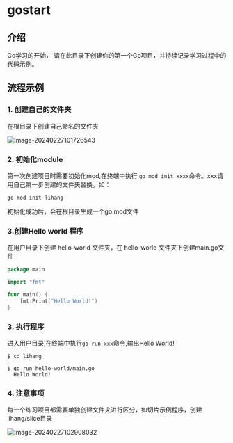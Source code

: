 # gostart

## 介绍

Go学习的开始， 请在此目录下创建你的第一个Go项目，并持续记录学习过程中的代码示例。



## 流程示例

### 1. 创建自己的文件夹

在根目录下创建自己命名的文件夹

![image-20240227101726543](https://sso.image-lh.love/image-20240227101726543.png)

### 2. 初始化module

第一次创建项目时需要初始化mod,在终端中执行 `go mod init xxxx`命令。xxx请用自己第一步创建的文件夹替换。如：

```shell
go mod init lihang
```

初始化成功后，会在根目录生成一个go.mod文件



### 3.创建Hello world 程序

在用户目录下创建 hello-world 文件夹，在 hello-world 文件夹下创建main.go文件

```go
package main	

import "fmt"

func main() {
	fmt.Print("Hello World!")
}

```

### 3. 执行程序

进入用户目录,在终端中执行`go run xxx`命令,输出Hello World!

```shell
$ cd lihang

$ go run hello-world/main.go  
  Hello World!
```



### 4. 注意事项

每一个练习项目都需要单独创建文件夹进行区分，如切片示例程序，创建lihang/slice目录

![image-20240227102908032](https://sso.image-lh.love/image-20240227102908032.png)
